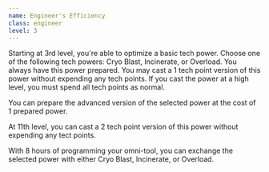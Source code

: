 ```yaml
---
name: Engineer's Efficiency
class: engineer
level: 3
---
```

Starting at 3rd level, you're able to optimize a basic tech power. Choose one of the following
tech powers: Cryo Blast, Incinerate, or Overload. You always have this power prepared. You may cast a 1 tech point version
of this power without expending any tech points. If you cast the power at a high level, you must spend all tech points as normal.

You can prepare the advanced version of the selected power at the cost of 1 prepared power.

At 11th level, you can cast a 2 tech point version of this power without expending any tect points.

With 8 hours of programming your omni-tool, you can exchange the selected power with either Cryo Blast, Incinerate, or Overload.

